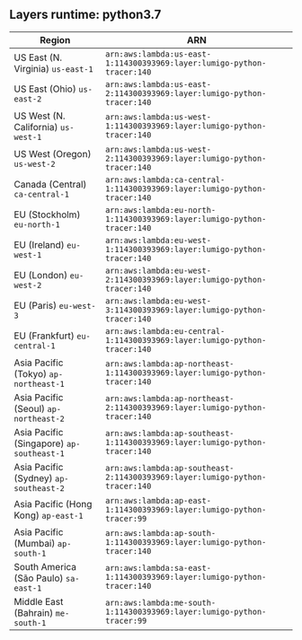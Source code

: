 Layers runtime: python3.7
----
| Region | ARN |
| --- | --- |
|US East (N. Virginia)  `us-east-1`|`arn:aws:lambda:us-east-1:114300393969:layer:lumigo-python-tracer:140`|
|US East (Ohio)  `us-east-2`|`arn:aws:lambda:us-east-2:114300393969:layer:lumigo-python-tracer:140`|
|US West (N. California)  `us-west-1`|`arn:aws:lambda:us-west-1:114300393969:layer:lumigo-python-tracer:140`|
|US West (Oregon)  `us-west-2`|`arn:aws:lambda:us-west-2:114300393969:layer:lumigo-python-tracer:140`|
|Canada (Central)  `ca-central-1`|`arn:aws:lambda:ca-central-1:114300393969:layer:lumigo-python-tracer:140`|
|EU (Stockholm)  `eu-north-1`|`arn:aws:lambda:eu-north-1:114300393969:layer:lumigo-python-tracer:140`|
|EU (Ireland)  `eu-west-1`|`arn:aws:lambda:eu-west-1:114300393969:layer:lumigo-python-tracer:140`|
|EU (London)  `eu-west-2`|`arn:aws:lambda:eu-west-2:114300393969:layer:lumigo-python-tracer:140`|
|EU (Paris)  `eu-west-3`|`arn:aws:lambda:eu-west-3:114300393969:layer:lumigo-python-tracer:140`|
|EU (Frankfurt)  `eu-central-1`|`arn:aws:lambda:eu-central-1:114300393969:layer:lumigo-python-tracer:140`|
|Asia Pacific (Tokyo)  `ap-northeast-1`|`arn:aws:lambda:ap-northeast-1:114300393969:layer:lumigo-python-tracer:140`|
|Asia Pacific (Seoul)  `ap-northeast-2`|`arn:aws:lambda:ap-northeast-2:114300393969:layer:lumigo-python-tracer:140`|
|Asia Pacific (Singapore)  `ap-southeast-1`|`arn:aws:lambda:ap-southeast-1:114300393969:layer:lumigo-python-tracer:140`|
|Asia Pacific (Sydney)  `ap-southeast-2`|`arn:aws:lambda:ap-southeast-2:114300393969:layer:lumigo-python-tracer:140`|
|Asia Pacific (Hong Kong)  `ap-east-1`|`arn:aws:lambda:ap-east-1:114300393969:layer:lumigo-python-tracer:99`|
|Asia Pacific (Mumbai)  `ap-south-1`|`arn:aws:lambda:ap-south-1:114300393969:layer:lumigo-python-tracer:140`|
|South America (São Paulo)  `sa-east-1`|`arn:aws:lambda:sa-east-1:114300393969:layer:lumigo-python-tracer:140`|
|Middle East (Bahrain)  `me-south-1`|`arn:aws:lambda:me-south-1:114300393969:layer:lumigo-python-tracer:99`|
